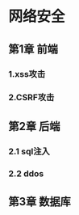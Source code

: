 # 网络安全





## 第1章 前端

### 1.xss攻击



### 2.CSRF攻击





## 第2章 后端

### 2.1 sql注入





### 2.2 ddos









## 第3章 数据库

